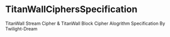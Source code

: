 # TitanWallCiphersSpecification
TitanWall Stream Cipher &amp; TitanWall Block Cipher Alogrithm Specification By Twilight-Dream
